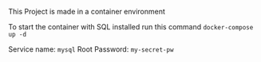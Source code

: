 This Project is made in a container environment

To start the container with SQL installed run this command
`docker-compose up -d`

Service name: `mysql`
Root Password: `my-secret-pw`